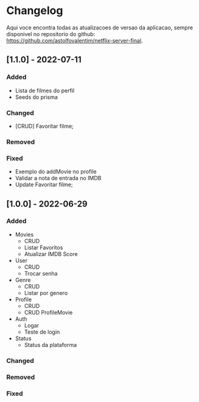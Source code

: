 <!-- @import "[TOC]" {cmd="toc" depthFrom=1 depthTo=6 orderedList=false} -->

# Changelog

Aqui voce encontra todas as atualizacoes de versao da aplicacao, sempre disponivel no repositorio do github: https://github.com/astolfovalentim/netflix-server-final.

## [1.1.0] - 2022-07-11

### Added

- Lista de filmes do perfil
- Seeds do prisma

### Changed

- [CRUD] Favoritar filme;

### Removed

### Fixed

- Exemplo do addMovie no profile
- Validar a nota de entrada no IMDB
- Update Favoritar filme;

## [1.0.0] - 2022-06-29

### Added

- Movies
  - CRUD
  - Listar Favoritos
  - Atualizar IMDB Score
- User
  - CRUD
  - Trocar senha
- Genre
  - CRUD
  - Listar por genero
- Profile
  - CRUD
  - CRUD ProfileMovie
- Auth
  - Logar
  - Teste de login
- Status
  - Status da plataforma

### Changed

### Removed

### Fixed
